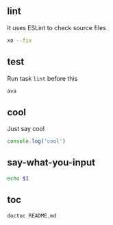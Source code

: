 ## lint

It uses ESLint to check source files

```bash
xo --fix
```

## test

Run task `lint` before this

```bash
ava
```

## cool

Just say cool

```js
console.log('cool')
```

## say-what-you-input

```bash
echo $1
```

## toc

```bash
doctoc README.md
```
